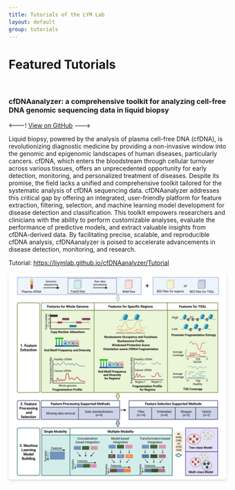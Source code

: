 ```yaml
---
title: Tutorials of the LYM Lab
layout: default
group: tutorials
---
```



<h1>Featured Tutorials</h1>
<br>

<h3>cfDNAanalyzer: a comprehensive toolkit for analyzing cell-free DNA genomic sequencing data in liquid biopsy</h3>

<---! <a href='https://github.com/LiymLab/cfDNAanalyzer' class="btn btn-primary">View on GitHub</a> --->

<p>Liquid biopsy, powered by the analysis of plasma cell-free DNA (cfDNA), is revolutionizing diagnostic medicine by providing a non-invasive window into the genomic and epigenomic landscapes of human diseases, particularly cancers. cfDNA, which enters the bloodstream through cellular turnover across various tissues, offers an unprecedented opportunity for early detection, monitoring, and personalized treatment of diseases. Despite its promise, the field lacks a unified and comprehensive toolkit tailored for the systematic analysis of cfDNA sequencing data. cfDNAanalyzer addresses this critical gap by offering an integrated, user-friendly platform for feature extraction, filtering, selection, and machine learning model development for disease detection and classification. This toolkit empowers researchers and clinicians with the ability to perform customizable analyses, evaluate the performance of predictive models, and extract valuable insights from cfDNA-derived data. By facilitating precise, scalable, and reproducible cfDNA analysis, cfDNAanalyzer is poised to accelerate advancements in disease detection, monitoring, and research.</p>

Tutorial: <a href='https://liymlab.github.io/cfDNAanalyzer/Tutorial'>https://liymlab.github.io/cfDNAanalyzer/Tutorial</a> 

<center>
    <img width="800px" 
     src="/cfDNAanalyzer/Figures/cfDNAanalyzer.png" 
     style="border-radius: 5px; box-shadow: 0 2px 4px rgba(0,0,0,0.1), 0 4px 10px rgba(0,0,0,0.05);">
    
</center>




